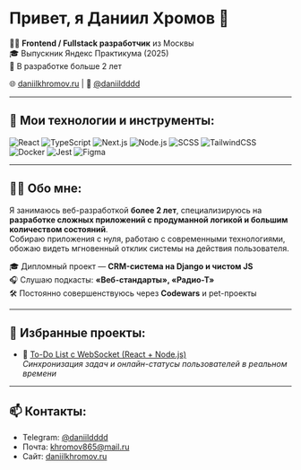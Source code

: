# Привет, я Даниил Хромов 👋

👨‍💻 **Frontend / Fullstack разработчик** из Москвы  
🎓 Выпускник Яндекс Практикума (2025)  
💼 В разработке больше 2 лет

🌐 [daniilkhromov.ru](https://daniilkhromov.ru) | 📱 [@daniildddd](https://t.me/daniildddd)

---

## 🚀 Мои технологии и инструменты:
![React](https://img.shields.io/badge/-React-20232A?style=for-the-badge&logo=react)
![TypeScript](https://img.shields.io/badge/-TypeScript-3178C6?style=for-the-badge&logo=typescript)
![Next.js](https://img.shields.io/badge/-Next.js-000000?style=for-the-badge&logo=nextdotjs)
![Node.js](https://img.shields.io/badge/-Node.js-339933?style=for-the-badge&logo=nodedotjs)
![SCSS](https://img.shields.io/badge/-SCSS-CC6699?style=for-the-badge&logo=sass)
![TailwindCSS](https://img.shields.io/badge/-Tailwind-38B2AC?style=for-the-badge&logo=tailwindcss)
![Docker](https://img.shields.io/badge/-Docker-2496ED?style=for-the-badge&logo=docker)
![Jest](https://img.shields.io/badge/-Jest-C21325?style=for-the-badge&logo=jest)
![Figma](https://img.shields.io/badge/-Figma-F24E1E?style=for-the-badge&logo=figma)

---

## 🧑‍💻 Обо мне:

Я занимаюсь веб-разработкой **более 2 лет**, специализируюсь на **разработке сложных приложений с продуманной логикой и большим количеством состояний**.  
Собираю приложения с нуля, работаю с современными технологиями, обожаю видеть мгновенный отклик системы на действия пользователя.

🎓 Дипломный проект — **CRM-система на Django и чистом JS**  
🎧 Слушаю подкасты: **«Веб-стандарты», «Радио-Т»**  
🛠 Постоянно совершенствуюсь через **Codewars** и pet-проекты

---

## 🌟 Избранные проекты:

- 🎨 [To-Do List с WebSocket (React + Node.js)](https://github.com/daniildd-kh/sharing-todo)  
  _Синхронизация задач и онлайн-статусы пользователей в реальном времени_

---

## 📫 Контакты:

- Telegram: [@daniildddd](https://t.me/daniildddd)
- Почта: khromov865@mail.ru
- Сайт: [daniilkhromov.ru](https://daniilkhromov.ru)
